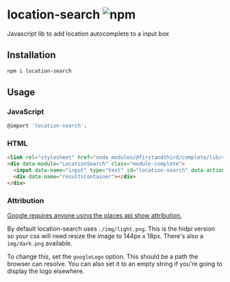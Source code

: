 # location-search ![npm](https://img.shields.io/npm/v/location-search.svg)

Javascript lib to add location autocomplete to a input box

## Installation

```sh
npm i location-search
```

## Usage

### JavaScript

```js
@import 'location-search';
```

### HTML

```html
<link rel="stylesheet" href="node_modules/@firstandthird/complete/lib/complete.css"/>
<div data-module="LocationSearch" class="module-complete">
  <input data-name="input" type="text" id="location-search" data-action="search" data-action-type="input" />
  <div data-name="resultsContainer"></div>
</div>
```

### Attribution

[Google requires anyone using the places api show attribution.](https://developers.google.com/places/web-service/policies#logo_requirements)

By default location-search uses `./img/light.png`. This is the hidpi version so your css will need resize the image to 144px x 18px. There's also a `img/dark.png` available.

To change this, set the `googleLogo` option. This should be a path the browser can resolve. You can also set it to an empty string if you're going to display the logo elsewhere.
